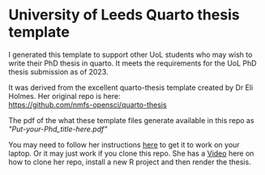 # University of Leeds Quarto thesis template

I generated this template to support other UoL students who may wish to write their PhD thesis in quarto. It meets the requirements for the UoL PhD thesis submission as of 2023.    

It was derived from the excellent quarto-thesis template created by Dr Eli Holmes.  Her original repo is here:   
https://github.com/nmfs-opensci/quarto-thesis

The pdf of the what these template files generate available in this repo as *"Put-your-Phd_title-here.pdf"*  

You may need to follow her instructions [here](https://github.com/nmfs-opensci/quarto-thesis) to get it to work on your laptop. 
Or it may just work if you clone this repo. She has a [Video](https://youtu.be/smzNQtogSaI) here on how to clone her repo, install a new R project and then render the thesis.  



